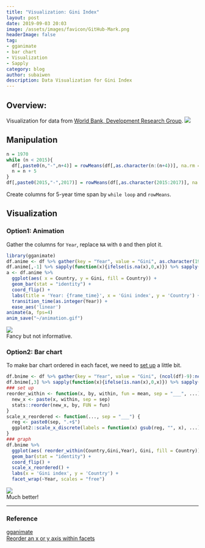```yaml
---
title: "Visualization: Gini Index"
layout: post
date: 2019-09-03 20:03
image: /assets/images/favicon/GitHub-Mark.png
headerImage: false
tag:
- gganimate
- bar chart
- Visualization
- Sapply
category: blog
author: subaiwen
description: Data Visualization for Gini Index
---
```


## Overview:
Visualization for data from [World Bank, Development Research Group](https://data.worldbank.org/indicator/si.pov.gini). 
![](https://tva1.sinaimg.cn/large/006y8mN6ly1g6my3kmm1wj313c0biwkj.jpg)

## Manipulation
```r
n = 1970
while (n < 2015){
  df[,paste0(n,"-",n+4)] = rowMeans(df[,as.character(n:(n+4))], na.rm = TRUE)
  n = n + 5
}
df[,paste0(2015,"-",2017)] = rowMeans(df[,as.character(2015:2017)], na.rm = TRUE)
```
Create columns for 5-year time span by `while loop` and `rowMeans`.

## Visualization
### Option1: Animation
Gather the columns for `Year`, replace `NA` with `0` and then plot it.

```r
library(gganimate)
df.anime <- df %>% gather(key = "Year", value = "Gini", as.character(1970:2017)) %>% select(Country, Year, Gini)
df.anime[,-1] %>% sapply(function(x){ifelse(is.na(x),0,x)}) %>% sapply(as.numeric) -> df.anime[,-1]
a <- df.anime %>%
  ggplot(aes( x = Country, y = Gini, fill = Country)) +
  geom_bar(stat = "identity") +
  coord_flip() +
  labs(title = 'Year: {frame_time}', x = 'Gini index', y = 'Country') +
  transition_time(as.integer(Year)) +
  ease_aes('linear')
animate(a, fps=4)
anim_save("~/animation.gif")
``` 
![](https://subaiwen.github.io/assets/animation.gif)  
Fancy but not informative.

### Option2: Bar chart
To make bar chart ordered in each facet, we need to [set up](https://github.com/dgrtwo/drlib/blob/master/R/reorder_within.R) a little bit.  

```r
df.bnime <- df %>% gather(key = "Year", value = "Gini", (ncol(df)-9):ncol(df)) %>% select(Country, Year, Gini)
df.bnime[,3] %>% sapply(function(x){ifelse(is.nan(x),0,x)}) %>% sapply(as.numeric) -> df.bnime[,3]
### set up
reorder_within <- function(x, by, within, fun = mean, sep = "___", ...) {
  new_x <- paste(x, within, sep = sep)
  stats::reorder(new_x, by, FUN = fun)
}
scale_x_reordered <- function(..., sep = "___") {
  reg <- paste0(sep, ".+$")
  ggplot2::scale_x_discrete(labels = function(x) gsub(reg, "", x), ...)
}
### graph
df.bnime %>%
  ggplot(aes( reorder_within(Country,Gini,Year), Gini, fill = Country)) +
  geom_bar(stat = "identity") +
  coord_flip() +
  scale_x_reordered() +
  labs(x = 'Gini index', y = 'Country') +
  facet_wrap(~Year, scales = "free")
```
![](https://tva1.sinaimg.cn/large/006y8mN6ly1g6myh3cbxaj312l0u01j7.jpg)  
Much better!

---

### Reference
[gganimate](https://gganimate.com)  
[Reorder an x or y axis within facets](https://github.com/dgrtwo/drlib/blob/master/R/reorder_within.R)

